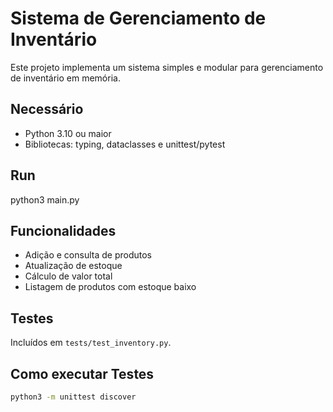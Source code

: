 # Sistema de Gerenciamento de Inventário

Este projeto implementa um sistema simples e modular para gerenciamento de inventário em memória.

## Necessário
- Python 3.10 ou maior
- Bibliotecas: typing, dataclasses e unittest/pytest

## Run

python3 main.py

## Funcionalidades

- Adição e consulta de produtos
- Atualização de estoque
- Cálculo de valor total
- Listagem de produtos com estoque baixo

## Testes

Incluídos em `tests/test_inventory.py`.

## Como executar Testes

```bash
python3 -m unittest discover
```
